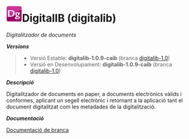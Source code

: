 # ![Logo](https://github.com/GovernIB/maven/blob/binaris/digitalib/logo.png)DigitalIB (digitalib)
 *Digitalitzador de documents*
 
 ***Versions***

> - Versió Estable: __digitalib-1.0.9-caib__ (branca [digitalib-1.0](../../tree/digitalib-1.0))
> - Versió en Desenvolupament: __digitalib-1.0.9-caib__ (branca [digitalib-1.0](../../tree/digitalib-1.0))


***Descripció***

Digitalitzador de documents en paper, a documents electrònics vàlids i conformes, aplicant un segell electrònic i retornant a la aplicació tant el document digitalitzat com les metadades de la digitalització.

***Documentació***

[Documentació de branca](../../tree/digitalib-1.0/README.md#documentaci%C3%B3)
